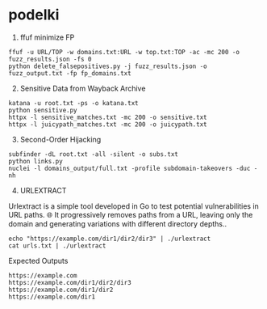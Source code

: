 # podelki

1. ffuf minimize FP
```
ffuf -u URL/TOP -w domains.txt:URL -w top.txt:TOP -ac -mc 200 -o fuzz_results.json -fs 0
python delete_falsepositives.py -j fuzz_results.json -o fuzz_output.txt -fp fp_domains.txt
```

2. Sensitive Data from Wayback Archive
```
katana -u root.txt -ps -o katana.txt
python sensitive.py
httpx -l sensitive_matches.txt -mc 200 -o sensitive.txt
httpx -l juicypath_matches.txt -mc 200 -o juicypath.txt
```

3. Second-Order Hijacking
```
subfinder -dL root.txt -all -silent -o subs.txt
python links.py
nuclei -l domains_output/full.txt -profile subdomain-takeovers -duc -nh
```

4. URLEXTRACT

Urlextract is a simple tool developed in Go to test potential vulnerabilities in URL paths. 🌐 It progressively removes paths from a URL, leaving only the domain and generating variations with different directory depths..
```
echo "https://example.com/dir1/dir2/dir3" | ./urlextract
cat urls.txt | ./urlextract
```
Expected Outputs
```
https://example.com
https://example.com/dir1/dir2/dir3
https://example.com/dir1/dir2
https://example.com/dir1
```
